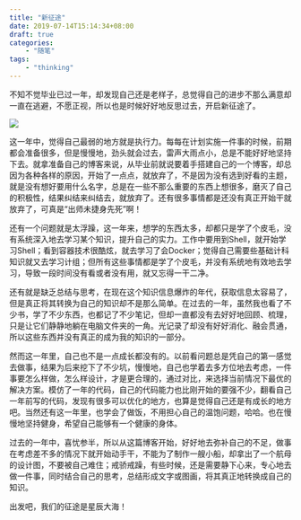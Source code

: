 ```yaml
---
title: "新征途"
date: 2019-07-14T15:14:34+08:00
draft: true
categories:
    - "随笔"
tags:
    - "thinking"
---
```


不知不觉毕业已过一年，却发现自己还是老样子，总觉得自己的进步不那么满意却一直在逃避，不愿正视，所以也是时候好好地反思过去，开启新征途了。

<!--more-->

![](https://jankeyfu-blog.oss-cn-beijing.aliyuncs.com/zelda.jpg)



这一年中，觉得自己最弱的地方就是执行力。每每在计划实施一件事的时候，前期都会准备很多，但是慢慢地，劲头就会过去，雷声大雨点小，总是不能好好地坚持下去。就拿准备自己的博客来说，从毕业前就说要着手搭建自己的一个博客，却总因为各种各样的原因，开始了一点点，就放弃了，不是因为没有选到好看的主题，就是没有想好要用什么名字，总是在一些不那么重要的东西上想很多，磨灭了自己的积极性，结果纠结来纠结去，就放弃了。还有很多事情都是还没有真正开始干就放弃了，可真是“出师未捷身先死”啊！

还有一个问题就是太浮躁，这一年来，想学的东西太多，却都只是学了个皮毛，没有系统深入地去学习某个知识，提升自己的实力。工作中要用到Shell，就开始学习Shell；看到容器技术很酷炫，就去学习了会Docker；觉得自己需要些基础计科知识就又去学习计组；但所有这些事情都是学了个皮毛，并没有系统地有效地去学习，导致一段时间没有看或者没有用，就又忘得一干二净。

还有就是缺乏总结与思考，在现在这个知识信息爆炸的年代，获取信息太容易了，但是真正将其转换为自己的知识却不是那么简单。在过去的一年，虽然我也看了不少书，学了不少东西，也都记了不少笔记，但却一直都没有去好好地回顾、梳理，只是让它们静静地躺在电脑文件夹的一角。光记录了却没有好好消化、融会贯通，所以这些东西并没有真正的成为我的知识的一部分。

然而这一年里，自己也不是一点成长都没有的。以前看问题总是凭自己的第一感觉去做事，结果为后来挖下了不少坑，慢慢地，自己也学着去多方位地去考虑，一件事要怎么样做，怎么样设计，才是更合理的，通过对比，来选择当前情况下最优的解决方案。模仿了一年的代码，自己的代码能力也比刚开始的要强不少，翻看自己一年前写的代码，发现有很多可以优化的地方，也算是觉得自己还是有成长的地方吧。当然还有这一年里，也学会了做饭，不用担心自己的温饱问题，哈哈。也在慢慢地坚持健身，希望自己能够有一个健康的身体。

过去的一年中，喜忧参半，所以从这篇博客开始，好好地去弥补自己的不足，做事在考虑差不多的情况下就开始动手干，不能为了制作一艘小船，却拿出了一个航母的设计图，不要被自己难住；戒骄戒躁，有些时候，还是需要静下心来，专心地去做一件事，同时结合自己的思考，总结形成文字或图画，将其真正地转换成自己的知识。

出发吧，我们的征途是星辰大海！